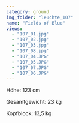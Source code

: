 ```yaml
---
category: ground
img_folder: "leuchte_107"
name: "Fields of Blue"
views:
  - "107_01.jpg"
  - "107_02.jpg"
  - "107_03.jpg"
  - "107_08.jpg"
  - "107_04.JPG"
  - "107_05.JPG"
  - "107_07.JPG"
  - "107_06.JPG"
---
```


Höhe: 123 cm

Gesamtgewicht: 23 kg  

Kopfblock: 13,5 kg 
